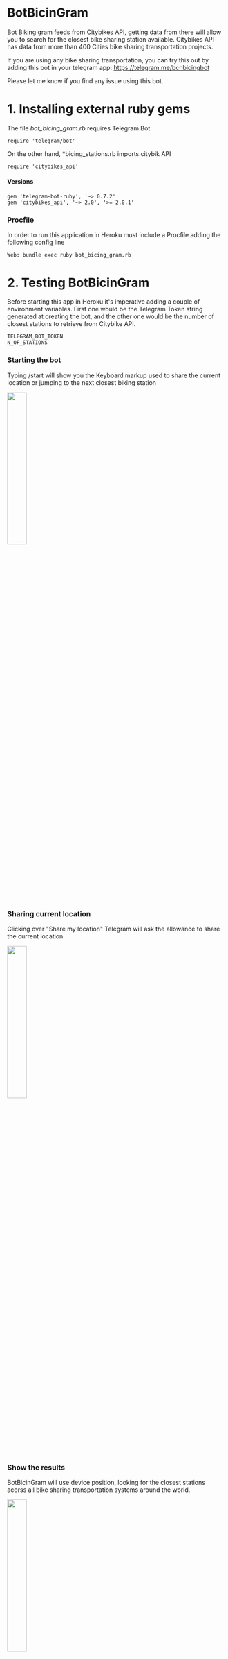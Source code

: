 # BotBicinGram

Bot Biking gram feeds from Citybikes API, getting data from there will allow you to search for the closest bike sharing station available. Citybikes API has data from more than 400 Cities bike sharing transportation projects.

If you are using any bike sharing transportation, you can try this out by adding this bot in your telegram app: https://telegram.me/bcnbicingbot

Please let me know if you find any issue using this bot.

# 1. Installing external ruby gems

The file *bot_bicing_gram.rb* requires Telegram Bot

    require 'telegram/bot'

On the other hand, *bicing_stations.rb imports citybik API

    require 'citybikes_api'

#### Versions

    gem 'telegram-bot-ruby', '~> 0.7.2'
    gem 'citybikes_api', '~> 2.0', '>= 2.0.1'
    
### Procfile

In order to run this application in Heroku must include a Procfile adding the following config line

    Web: bundle exec ruby bot_bicing_gram.rb

# 2. Testing BotBicinGram

Before starting this app in Heroku it's imperative adding a couple of environment variables. First one would be the Telegram Token string generated at creating the bot, and the other one would be the number of closest stations to retrieve from Citybike API.

    TELEGRAM_BOT_TOKEN 
    N_OF_STATIONS
    
### Starting the bot
Typing /start will show you the Keyboard markup used to share the current location or jumping to the next closest biking station

<img src="https://github.com/eddygarcas/BotBicingGram/blob/master/docs/Fitxer_004.png" height="30%" width="30%"/>

### Sharing current location
Clicking over "Share my location" Telegram will ask the allowance to share the current location.

<img src="https://github.com/eddygarcas/BotBicingGram/blob/master/docs/Fitxer_003.png" height="30%" width="30%"/>

### Show the results
BotBicinGram will use device position, looking for the closest stations acorss all bike sharing transportation systems around the world.

<img src="https://github.com/eddygarcas/BotBicingGram/blob/master/docs/Fitxer_002.png" height="30%" width="30%"/>

Clicking on Next stations will show the next closest station, it may be useful if the closest one has no free bikes or empty spots.

<img src="https://github.com/eddygarcas/BotBicingGram/blob/master/docs/Fitxer_001.png" height="30%" width="30%"/>

### Final considerations

This bot is not storing or persisting any user information so it will require another location request to refresh the data. 
